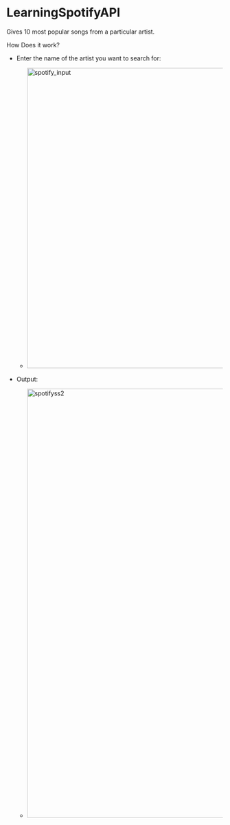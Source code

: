 # LearningSpotifyAPI
Gives 10 most popular songs from a particular artist.

How Does it work? 
- Enter the name of the artist you want to search for:
  - <img width="700" alt="spotify_input" src="https://user-images.githubusercontent.com/104303438/235298682-bdb522ec-21c4-409b-9a3a-2919aec6d8ab.png">

- Output:
  - <img width="1000" alt="spotifyss2" src="https://user-images.githubusercontent.com/104303438/235298690-117be5b6-56cb-4e6f-84a5-b27b4c5e0196.png">
